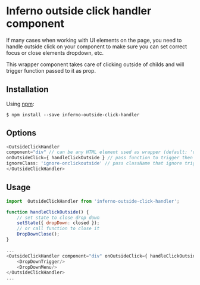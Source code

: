 # Inferno outside click handler component

If many cases when working with UI elements on the page, you need to handle outside click on your component to make sure you can set correct focus or close elements dropdown, etc.

This wrapper component takes care of clicking outside of childs and will trigger function passed to it as prop.


## Installation

Using [npm](https://www.npmjs.com/):

    $ npm install --save inferno-outside-click-handler

## Options


```js 
<OutsideClickHandler
component="div" // can be any HTML element used as wrapper (default: 'div')
onOutsideClick={ handleClickOutside } // pass function to trigger then outside click detected.
ignoreClass: 'ignore-onclickoutside' // pass className that ignore triggering outside function.
</OutsideClickHandler>
```


## Usage

```js
import  OutsideClickHandler from 'inferno-outside-click-handler';

function handleClickOutside() {
    // set state to close drop down
    setState({ dropDown: closed });
    // or call function to close it
    DropDownClose();
}

...
<OutsideClickHandler component="div" onOutsideClick={ handleClickOutside }>          
    <DropDownTrigger/>
    <DropDownMenu/>
</OutsideClickHandler>
...
```
